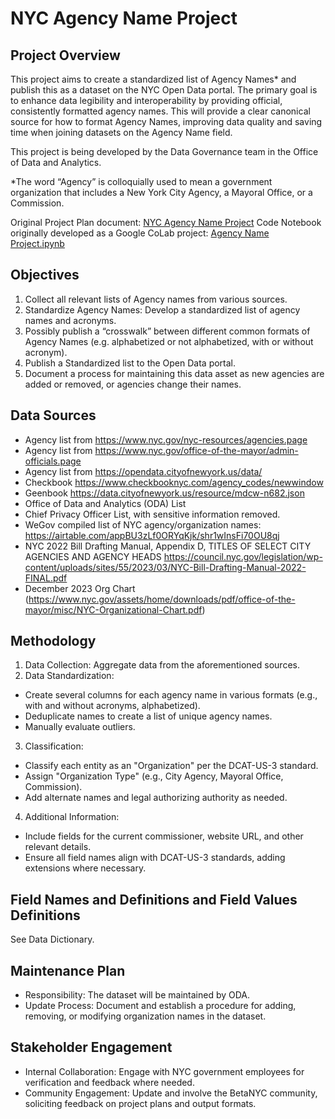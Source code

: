 # NYC Agency Name Project

## Project Overview

This project aims to create a standardized list of Agency Names* and publish this as a dataset on the NYC Open Data portal. The primary goal is to enhance data legibility and interoperability by providing official, consistently formatted agency names. This will provide a clear canonical source for how to format Agency Names, improving data quality and saving time when joining datasets on the Agency Name field.

This project is being developed by the Data Governance team in the Office of Data and Analytics.

*The word “Agency” is colloquially used to mean a government organization that includes a New York City Agency, a Mayoral Office, or a Commission.

Original Project Plan document: [NYC Agency Name Project](https://docs.google.com/document/d/1u9-sZXUWdand1yIRmmKGbq7D5RAgD2puWoYvbP06a4g/edit?usp=sharing)
Code Notebook originally developed as a Google CoLab project: [Agency Name Project.ipynb](https://colab.research.google.com/drive/1BzU2_8sAOsIZWr_9fS5JaM2-MUrPt7eg?usp=sharing)

## Objectives

1. Collect all relevant lists of Agency names from various sources.
2. Standardize Agency Names: Develop a standardized list of agency names and acronyms.
3. Possibly publish a “crosswalk” between different common formats of Agency Names (e.g. alphabetized or not alphabetized, with or without acronym).
4. Publish a Standardized list to the Open Data portal.
5. Document a process for maintaining this data asset as new agencies are added or removed, or agencies change their names.

## Data Sources

- Agency list from https://www.nyc.gov/nyc-resources/agencies.page
- Agency list from https://www.nyc.gov/office-of-the-mayor/admin-officials.page
- Agency list from https://opendata.cityofnewyork.us/data/
- Checkbook https://www.checkbooknyc.com/agency_codes/newwindow
- Geenbook https://data.cityofnewyork.us/resource/mdcw-n682.json
- Office of Data and Analytics (ODA) List
- Chief Privacy Officer List, with sensitive information removed.
- WeGov compiled list of NYC agency/organization names: https://airtable.com/appBU3zLf0ORYqKjk/shr1wInsFi70OU8qj
- NYC 2022 Bill Drafting Manual, Appendix D, TITLES OF SELECT CITY AGENCIES AND AGENCY HEADS https://council.nyc.gov/legislation/wp-content/uploads/sites/55/2023/03/NYC-Bill-Drafting-Manual-2022-FINAL.pdf
- December 2023 Org Chart (https://www.nyc.gov/assets/home/downloads/pdf/office-of-the-mayor/misc/NYC-Organizational-Chart.pdf)

## Methodology

1. Data Collection: Aggregate data from the aforementioned sources.
2. Data Standardization:
  - Create several columns for each agency name in various formats (e.g., with and without acronyms, alphabetized).
  - Deduplicate names to create a list of unique agency names.
  - Manually evaluate outliers.
3. Classification:
  - Classify each entity as an "Organization" per the DCAT-US-3 standard.
  - Assign "Organization Type" (e.g., City Agency, Mayoral Office, Commission).
  - Add alternate names and legal authorizing authority as needed.
4. Additional Information:
  - Include fields for the current commissioner, website URL, and other relevant details.
  - Ensure all field names align with DCAT-US-3 standards, adding extensions where necessary.

## Field Names and Definitions and Field Values Definitions

See Data Dictionary.

## Maintenance Plan

- Responsibility: The dataset will be maintained by ODA.
- Update Process: Document and establish a procedure for adding, removing, or modifying organization names in the dataset.

## Stakeholder Engagement

- Internal Collaboration: Engage with NYC government employees for verification and feedback where needed.
- Community Engagement: Update and involve the BetaNYC community, soliciting feedback on project plans and output formats.
